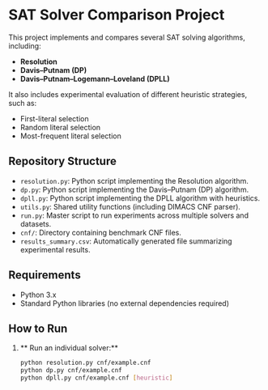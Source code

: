 # SAT Solver Comparison Project

This project implements and compares several SAT solving algorithms, including:
- **Resolution**
- **Davis–Putnam (DP)**
- **Davis–Putnam–Logemann–Loveland (DPLL)**

It also includes experimental evaluation of different heuristic strategies, such as:
- First-literal selection
- Random literal selection
- Most-frequent literal selection

##  Repository Structure

- `resolution.py`: Python script implementing the Resolution algorithm.
- `dp.py`: Python script implementing the Davis–Putnam (DP) algorithm.
- `dpll.py`: Python script implementing the DPLL algorithm with heuristics.
- `utils.py`: Shared utility functions (including DIMACS CNF parser).
- `run.py`: Master script to run experiments across multiple solvers and datasets.
- `cnf/`: Directory containing benchmark CNF files.
- `results_summary.csv`: Automatically generated file summarizing experimental results.

##  Requirements

- Python 3.x
- Standard Python libraries (no external dependencies required)

## How to Run

1. ** Run an individual solver:**
   ```bash
   python resolution.py cnf/example.cnf
   python dp.py cnf/example.cnf
   python dpll.py cnf/example.cnf [heuristic]
